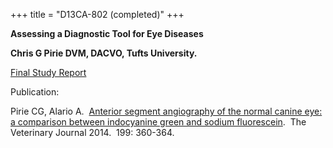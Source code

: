+++
title = "D13CA-802 (completed)"
+++

**Assessing a Diagnostic Tool for Eye Diseases**

**Chris G Pirie DVM, DACVO, Tufts University.**

[Final Study
Report](http://www.samoyedhealthfoundation.com/research/current-research-studies/d13ca-802-final-report)

Publication:

Pirie CG, Alario A.  [Anterior segment angiography of the normal canine
eye: a comparison between indocyanine green and sodium
fluorescein](http://www.ncbi.nlm.nih.gov/pubmed/24447609).  The
Veterinary Journal 2014.  199: 360-364. 
